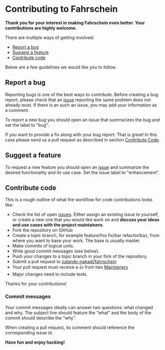 # Contributing to Fahrschein

**Thank you for your interest in making Fahrschein even better. Your contributions are highly welcome.**

There are multiple ways of getting involved:

- [Report a bug](#report-a-bug)
- [Suggest a feature](#suggest-a-feature)
- [Contribute code](#contribute-code)

Below are a few guidelines we would like you to follow.

## Report a bug

Reporting bugs is one of the best ways to contribute. Before creating a bug report, please check that an [issue](https://github.com/zalando-nakadi/fahrschein/issues) reporting the same problem does not already exist. If there is an such an issue, you may add your information as a comment.

To report a new bug you should open an issue that summarizes the bug and set the label to "bug".

If you want to provide a fix along with your bug report: That is great! In this case please send us a pull request as described in section [Contribute Code](#contribute-code).

## Suggest a feature

To request a new feature you should open an [issue](https://github.com/zalando-nakadi/fahrschein/issues/new) and summarize the desired functionality and its use case. Set the issue label to "enhancement".

## Contribute code

This is a rough outline of what the workflow for code contributions looks like:

- Check the list of open [issues](https://github.com/zalando-nakadi/fahrschein/issues). Either assign an existing issue to yourself, or create a new one that you would like work on and **discuss your ideas and use cases with the project maintainers**.
- Fork the repository on GitHub
- Create a topic branch, for example feature/foo fix/bar refactor/baz, from where you want to base your work. The base is usually master.
- Make commits of logical units.
- Write good commit messages (see below).
- Push your changes to a topic branch in your fork of the repository.
- Submit a pull request to [zalando-nakadi/fahrschein](https://github.com/zalando-nakadi/fahrschein)
- Your pull request must receive a :thumbsup: from two [Maintainers](https://github.com/zalando-nakadi/fahrschein/blob/master/MAINTAINERS)
- Major changes need to include tests.

Thanks for your contributions!

### Commit messages

Your commit messages ideally can answer two questions: what changed and why. The subject line should feature the “what” and the body of the commit should describe the “why”.

When creating a pull request, its comment should reference the corresponding issue id.

**Have fun and enjoy hacking!**
